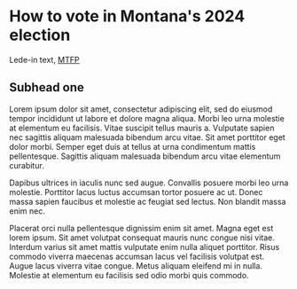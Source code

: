 # How to vote in Montana's 2024 election

Lede-in text, [MTFP](montanafreepress.org)

## Subhead one

Lorem ipsum dolor sit amet, consectetur adipiscing elit, sed do eiusmod tempor incididunt ut labore et dolore magna aliqua. Morbi leo urna molestie at elementum eu facilisis. Vitae suscipit tellus mauris a. Vulputate sapien nec sagittis aliquam malesuada bibendum arcu vitae. Sit amet porttitor eget dolor morbi. Semper eget duis at tellus at urna condimentum mattis pellentesque. Sagittis aliquam malesuada bibendum arcu vitae elementum curabitur.

Dapibus ultrices in iaculis nunc sed augue. Convallis posuere morbi leo urna molestie. Porttitor lacus luctus accumsan tortor posuere ac ut. Donec massa sapien faucibus et molestie ac feugiat sed lectus. Non blandit massa enim nec.

Placerat orci nulla pellentesque dignissim enim sit amet. Magna eget est lorem ipsum. Sit amet volutpat consequat mauris nunc congue nisi vitae. Interdum varius sit amet mattis vulputate enim nulla aliquet porttitor. Risus commodo viverra maecenas accumsan lacus vel facilisis volutpat est. Augue lacus viverra vitae congue. Metus aliquam eleifend mi in nulla. Molestie at elementum eu facilisis sed odio morbi quis commodo.


